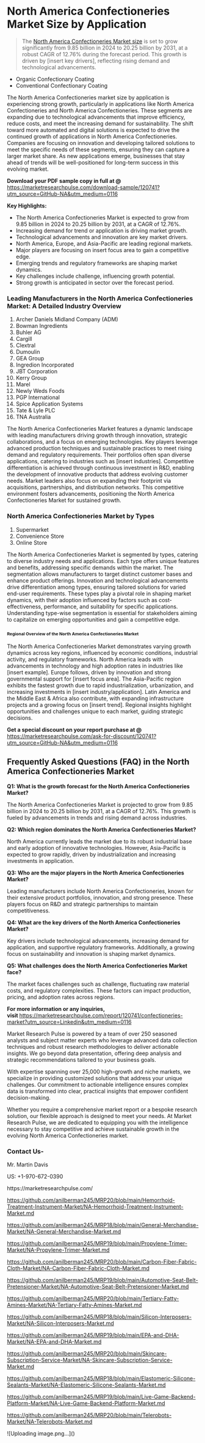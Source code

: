 <h1>North America Confectioneries Market&nbsp;Size by Application</h1><blockquote><p>The <a href="https://marketresearchpulse.com/download-sample/120741?utm_source=GitHub-NA&amp;utm_medium=0116">North America Confectioneries Market size</a> is set to grow significantly from 9.85 billion in 2024 to 20.25 billion by 2031, at a robust CAGR of 12.76% during the forecast period. This growth is driven by [insert key drivers], reflecting rising demand and technological advancements.</p></blockquote><ul><li>Organic Confectionary Coating<li> Conventional Confectionary Coating</li></ul><p>The North America Confectioneries market size by application is experiencing strong growth, particularly in applications like North America Confectioneries and North America Confectioneries. These segments are expanding due to technological advancements that improve efficiency, reduce costs, and meet the increasing demand for sustainability. The shift toward more automated and digital solutions is expected to drive the continued growth of applications in North America Confectioneries. Companies are focusing on innovation and developing tailored solutions to meet the specific needs of these segments, ensuring they can capture a larger market share. As new applications emerge, businesses that stay ahead of trends will be well-positioned for long-term success in this evolving market.</p><p><strong>Download your PDF sample copy in full at @ </strong><a href="https://marketresearchpulse.com/download-sample/120741?utm_source=GitHub-NA&amp;utm_medium=0116">https://marketresearchpulse.com/download-sample/120741?utm_source=GitHub-NA&amp;utm_medium=0116</a></p><p><strong>Key Highlights: </strong></p><ul><li>The North America Confectioneries Market is expected to grow from 9.85 billion in 2024 to 20.25 billion by 2031, at a CAGR of 12.76%.</li><li>Increasing demand for trend or application is driving market growth.</li><li>Technological advancements and innovation are key market drivers.</li><li>North America, Europe, and Asia-Pacific are leading regional markets.</li><li>Major players are focusing on insert focus area to gain a competitive edge.</li><li>Emerging trends and regulatory frameworks are shaping market dynamics.</li><li>Key challenges include challenge, influencing growth potential.</li><li>Strong growth is anticipated in sector over the forecast period.</li></ul><h3>Leading Manufacturers in the North America Confectioneries Market: A Detailed Industry Overview</h3><ol><li>Archer Daniels Midland Company (ADM)</li><li>Bowman Ingredients</li><li>Buhler AG</li><li>Cargill</li><li>Clextral</li><li>Dumoulin</li><li>GEA Group</li><li>Ingredion Incorporated</li><li>JBT Corporation</li><li>Kerry Group</li><li>Marel</li><li>Newly Weds Foods</li><li>PGP International</li><li>Spice Application Systems</li><li>Tate & Lyle PLC</li><li>TNA Australia</li></ol><div class="flex max-w-full flex-col flex-grow"><div class="min-h-8 text-message flex w-full flex-col items-end gap-2 whitespace-normal break-words [.text-message+&amp;]:mt-5" dir="auto" data-message-author-role="assistant" data-message-id="fd8432e4-4910-450d-b182-61b7bfb0a01f" data-message-model-slug="gpt-4o"><div class="flex w-full flex-col gap-1 empty:hidden first:pt-[3px]"><div class="markdown prose w-full break-words dark:prose-invert light"><p>The North America Confectioneries Market features a dynamic landscape with leading manufacturers driving growth through innovation, strategic collaborations, and a focus on emerging technologies. Key players leverage advanced production techniques and sustainable practices to meet rising demand and regulatory requirements. Their portfolios often span diverse applications, catering to industries such as [insert industries]. Competitive differentiation is achieved through continuous investment in R&amp;D, enabling the development of innovative products that address evolving customer needs. Market leaders also focus on expanding their footprint via acquisitions, partnerships, and distribution networks. This competitive environment fosters advancements, positioning the North America Confectioneries Market for sustained growth.</p></div></div></div></div><h3>North America Confectioneries Market by Types</h3><ol><li>Supermarket<li> Convenience Store<li> Online Store</li></ol><div class="flex max-w-full flex-col flex-grow"><div class="min-h-8 text-message flex w-full flex-col items-end gap-2 whitespace-normal break-words [.text-message+&amp;]:mt-5" dir="auto" data-message-author-role="assistant" data-message-id="084470be-0bb7-4664-bddf-5156b4f41249" data-message-model-slug="gpt-4o-mini"><div class="flex w-full flex-col gap-1 empty:hidden first:pt-[3px]"><div class="markdown prose w-full break-words dark:prose-invert light"><p>The North America Confectioneries Market is segmented by types, catering to diverse industry needs and applications. Each type offers unique features and benefits, addressing specific demands within the market. The segmentation allows manufacturers to target distinct customer bases and enhance product offerings. Innovation and technological advancements drive differentiation among types, ensuring tailored solutions for varied end-user requirements. These types play a pivotal role in shaping market dynamics, with their adoption influenced by factors such as cost-effectiveness, performance, and suitability for specific applications. Understanding type-wise segmentation is essential for stakeholders aiming to capitalize on emerging opportunities and gain a competitive edge.</p></div></div></div></div><h3><span style="font-size: 11px;">Regional Overview of the North America Confectioneries Market</span></h3><div class="flex max-w-full flex-col flex-grow"><div class="min-h-8 text-message flex w-full flex-col items-end gap-2 whitespace-normal break-words [.text-message+&amp;]:mt-5" dir="auto" data-message-author-role="assistant" data-message-id="e9038762-ce64-4e30-91c9-9bd413514231" data-message-model-slug="gpt-4o-mini"><div class="flex w-full flex-col gap-1 empty:hidden first:pt-[3px]"><div class="markdown prose w-full break-words dark:prose-invert light"><p>The North America Confectioneries Market demonstrates varying growth dynamics across key regions, influenced by economic conditions, industrial activity, and regulatory frameworks. North America leads with advancements in technology and high adoption rates in industries like [insert example]. Europe follows, driven by innovation and strong governmental support for [insert focus area]. The Asia-Pacific region exhibits the fastest growth due to rapid industrialization, urbanization, and increasing investments in [insert industry/application]. Latin America and the Middle East &amp; Africa also contribute, with expanding infrastructure projects and a growing focus on [insert trend]. Regional insights highlight opportunities and challenges unique to each market, guiding strategic decisions.</p></div></div></div></div><p><strong>Get a special discount on your report purchase at @ </strong><a href="https://marketresearchpulse.com/ask-for-discount/120741?utm_source=GitHub-NA&amp;utm_medium=0116">https://marketresearchpulse.com/ask-for-discount/120741?utm_source=GitHub-NA&amp;utm_medium=0116</a></p><h2>Frequently Asked Questions (FAQ) in the North America Confectioneries Market</h2><p><strong>Q1: What is the growth forecast for the North America Confectioneries Market?</strong></p><p>The North America Confectioneries Market is projected to grow from 9.85 billion in 2024 to 20.25 billion by 2031, at a CAGR of 12.76%. This growth is fueled by advancements in trends and rising demand across industries.</p><p><strong>Q2: Which region dominates the North America Confectioneries Market?</strong></p><p>North America currently leads the market due to its robust industrial base and early adoption of innovative technologies. However, Asia-Pacific is expected to grow rapidly, driven by industrialization and increasing investments in application.</p><p><strong>Q3: Who are the major players in the North America Confectioneries Market?</strong></p><p>Leading manufacturers include North America Confectioneries, known for their extensive product portfolios, innovation, and strong presence. These players focus on R&amp;D and strategic partnerships to maintain competitiveness.</p><p><strong>Q4: What are the key drivers of the North America Confectioneries Market?</strong></p><p>Key drivers include technological advancements, increasing demand for application, and supportive regulatory frameworks. Additionally, a growing focus on sustainability and innovation is shaping market dynamics.</p><p><strong>Q5: What challenges does the North America Confectioneries Market face?</strong></p><p>The market faces challenges such as challenge, fluctuating raw material costs, and regulatory complexities. These factors can impact production, pricing, and adoption rates across regions.</p><p><strong>For more information or any inquiries, visit&nbsp;</strong><a href="https://marketresearchpulse.com/report/120741/confectioneries-market?utm_source=Linkedin&utm_medium=0116">https://marketresearchpulse.com/report/120741/confectioneries-market?utm_source=Linkedin&utm_medium=0116</a></p><p>Market Research Pulse is powered by a team of over 250 seasoned analysts and subject matter experts who leverage advanced data collection techniques and robust research methodologies to deliver actionable insights. We go beyond data presentation, offering deep analysis and strategic recommendations tailored to your business goals.</p><p>With expertise spanning over 25,000 high-growth and niche markets, we specialize in providing customized solutions that address your unique challenges. Our commitment to actionable intelligence ensures complex data is transformed into clear, practical insights that empower confident decision-making.</p><p>Whether you require a comprehensive market report or a bespoke research solution, our flexible approach is designed to meet your needs. At Market Research Pulse, we are dedicated to equipping you with the intelligence necessary to stay competitive and achieve sustainable growth in the evolving North America Confectioneries market.</p><h3><strong>Contact Us-</strong></h3><p>Mr. Martin Davis</p><p>US: +1-970-672-0390</p><p>https://marketresearchpulse.com/</p><p><a href="https://github.com/anilberman245/MRP20/blob/main/Hemorrhoid-Treatment-Instrument-Market/NA-Hemorrhoid-Treatment-Instrument-Market.md">https://github.com/anilberman245/MRP20/blob/main/Hemorrhoid-Treatment-Instrument-Market/NA-Hemorrhoid-Treatment-Instrument-Market.md</a></p><p><a href="https://github.com/anilberman245/MRP18/blob/main/General-Merchandise-Market/NA-General-Merchandise-Market.md">https://github.com/anilberman245/MRP18/blob/main/General-Merchandise-Market/NA-General-Merchandise-Market.md</a></p><p><a href="https://github.com/anilberman245/MRP19/blob/main/Propylene-Trimer-Market/NA-Propylene-Trimer-Market.md">https://github.com/anilberman245/MRP19/blob/main/Propylene-Trimer-Market/NA-Propylene-Trimer-Market.md</a></p><p><a href="https://github.com/anilberman245/MRP20/blob/main/Carbon-Fiber-Fabric-Cloth-Market/NA-Carbon-Fiber-Fabric-Cloth-Market.md">https://github.com/anilberman245/MRP20/blob/main/Carbon-Fiber-Fabric-Cloth-Market/NA-Carbon-Fiber-Fabric-Cloth-Market.md</a></p><p><a href="https://github.com/anilberman245/MRP19/blob/main/Automotive-Seat-Belt-Pretensioner-Market/NA-Automotive-Seat-Belt-Pretensioner-Market.md">https://github.com/anilberman245/MRP19/blob/main/Automotive-Seat-Belt-Pretensioner-Market/NA-Automotive-Seat-Belt-Pretensioner-Market.md</a></p><p><a href="https://github.com/anilberman245/MRP20/blob/main/Tertiary-Fatty-Amines-Market/NA-Tertiary-Fatty-Amines-Market.md">https://github.com/anilberman245/MRP20/blob/main/Tertiary-Fatty-Amines-Market/NA-Tertiary-Fatty-Amines-Market.md</a></p><p><a href="https://github.com/anilberman245/MRP18/blob/main/Silicon-Interposers-Market/NA-Silicon-Interposers-Market.md">https://github.com/anilberman245/MRP18/blob/main/Silicon-Interposers-Market/NA-Silicon-Interposers-Market.md</a></p><p><a href="https://github.com/anilberman245/MRP19/blob/main/EPA-and-DHA-Market/NA-EPA-and-DHA-Market.md">https://github.com/anilberman245/MRP19/blob/main/EPA-and-DHA-Market/NA-EPA-and-DHA-Market.md</a></p><p><a href="https://github.com/anilberman245/MRP20/blob/main/Skincare-Subscription-Service-Market/NA-Skincare-Subscription-Service-Market.md">https://github.com/anilberman245/MRP20/blob/main/Skincare-Subscription-Service-Market/NA-Skincare-Subscription-Service-Market.md</a></p><p><a href="https://github.com/anilberman245/MRP18/blob/main/Elastomeric-Silicone-Sealants-Market/NA-Elastomeric-Silicone-Sealants-Market.md">https://github.com/anilberman245/MRP18/blob/main/Elastomeric-Silicone-Sealants-Market/NA-Elastomeric-Silicone-Sealants-Market.md</a></p><p><a href="https://github.com/anilberman245/MRP19/blob/main/Live-Game-Backend-Platform-Market/NA-Live-Game-Backend-Platform-Market.md">https://github.com/anilberman245/MRP19/blob/main/Live-Game-Backend-Platform-Market/NA-Live-Game-Backend-Platform-Market.md</a></p><p><a href="https://github.com/anilberman245/MRP20/blob/main/Telerobots-Market/NA-Telerobots-Market.md">https://github.com/anilberman245/MRP20/blob/main/Telerobots-Market/NA-Telerobots-Market.md</a></p>
![Uploading image.png…]()
